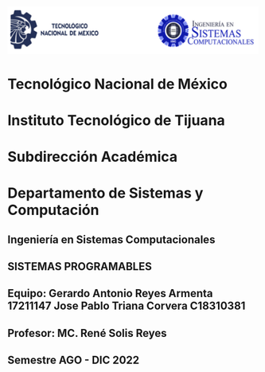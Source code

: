 ![](portadatcnm.png)
#    Tecnológico Nacional de México
#   Instituto Tecnológico de Tijuana
#        Subdirección Académica
# Departamento de Sistemas y Computación
##  Ingeniería en Sistemas Computacionales
##        SISTEMAS PROGRAMABLES 
## Equipo:  Gerardo Antonio Reyes Armenta 17211147  Jose Pablo Triana Corvera C18310381
##   Profesor: MC. René Solis Reyes
##     Semestre AGO - DIC 2022

